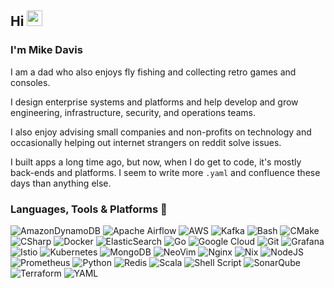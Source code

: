 ## Hi <img src="https://media.giphy.com/media/hvRJCLFzcasrR4ia7z/giphy.gif" width="25px"> 

### I'm Mike Davis

I am a dad who also enjoys fly fishing and collecting retro games and consoles. 

I design enterprise systems and platforms and help develop and grow engineering, infrastructure, security, and operations teams.

I also enjoy advising small companies and non-profits on technology and occasionally helping out internet strangers on reddit solve issues. 

I built apps a long time ago, but now, when I do get to code, it's mostly back-ends and platforms. I seem to write more `.yaml` and confluence these days than anything else.

### Languages, Tools & Platforms 🔧

![AmazonDynamoDB](https://img.shields.io/badge/Amazon%20DynamoDB-05122A?style=flat&logo=Amazon%20DynamoDB)
![Apache Airflow](https://img.shields.io/badge/Apache%20Airflow-05122A?style=flat&logo=Apache%20Airflow)
![AWS](https://img.shields.io/badge/AWS-05122A.svg?style=flat&logo=amazon-aws)
![Kafka](https://img.shields.io/badge/Apache%20Kafka-05122A?style=flat&logo=Apache%20Kafka)
![Bash](https://img.shields.io/badge/-Bash-05122A?style=flat&logo=gnu-bash)
![CMake](https://img.shields.io/badge/-CMake-05122A?style=flat&logo=cmake)
![CSharp](https://img.shields.io/badge/-CSharp-05122A?style=flat&logo=csharp&logoColor=189F20)
![Docker](https://img.shields.io/badge/-Docker-05122A?style=flat&logo=docker)
![ElasticSearch](https://img.shields.io/badge/-ElasticSearch-05122A?style=flat&logo=elasticsearch)
![Go](https://img.shields.io/badge/-Go-05122A?style=flat&logo=go)
![Google Cloud](https://img.shields.io/badge/GoogleCloud-05122A.svg?style=flat&logo=google-cloud)
![Git](https://img.shields.io/badge/-Git-05122A?style=flat&logo=git)
![Grafana](https://img.shields.io/badge/grafana-05122A.svg?style=flat&logo=grafana)
![Istio](https://img.shields.io/badge/istio-05122A?style=flat&logo=istio)
![Kubernetes](https://img.shields.io/badge/-kubernetes-05122A?style=flat&logo=kubernetes)
![MongoDB](https://img.shields.io/badge/MongoDB-05122A.svg?style=flat&logo=mongodb)
![NeoVim](https://img.shields.io/badge/-NeoVim-05122A?style=flat&logo=neovim)
![Nginx](https://img.shields.io/badge/nginx-05122A.svg?style=flat&logo=nginx)
![Nix](https://img.shields.io/badge/-Nix-05122A?style=flat&logo=nixos)
![NodeJS](https://img.shields.io/badge/node.js-05122A?flat&logo=node.js)
![Prometheus](https://img.shields.io/badge/Prometheus-05122A?style=flat&logo=Prometheus)
![Python](https://img.shields.io/badge/-Python-05122A?style=flat&logo=python)
![Redis](https://img.shields.io/badge/redis-05122A.svg?style=flat&logo=redis)
![Scala](https://img.shields.io/badge/-scala-05122A?style=flat&logo=scala&logoColor=1993EF)
![Shell Script](https://img.shields.io/badge/shell_script-05122A.svg?style=flat&logo=gnu-bash)
![SonarQube](https://img.shields.io/badge/SonarQube-05122A?style=flat&logo=sonarqube)
![Terraform](https://img.shields.io/badge/-terraform-05122A?style=flat&logo=terraform&logoColor=1993EF)
![YAML](https://img.shields.io/badge/yaml-05122A.svg?style=flat&logo=yaml)

